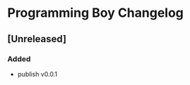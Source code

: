 <!-- Keep a Changelog guide -> https://keepachangelog.com -->

# Programming Boy Changelog

## [Unreleased]
### Added
- publish v0.0.1